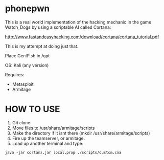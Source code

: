 phonepwn
==========

This is a real world implementation of the hacking mechanic in the game Watch_Dogs by using a scriptable AI called Cortana:

http://www.fastandeasyhacking.com/download/cortana/cortana_tutorial.pdf


This is my attempt at doing just that.

Place GenIP.sh in /opt


OS: Kali (any version)

Requires:
- Metasploit
- Armitage


HOW TO USE
==========

1. Git clone 
2. Move files to /usr/share/armitage/scripts
3. Make the directory if it isnt there (mkdir /usr/share/armitage/scripts)
4. Fire up the teamserver, or armitage.
5. Load up another terminal and type:

`java -jar cortana.jar local.prop ./scripts/custom.cna`
